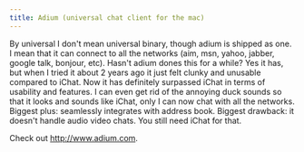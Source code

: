 ```yaml
--- 
title: Adium (universal chat client for the mac)
---
```

By universal I don't mean universal binary, though adium is shipped as one.  I mean that it can connect to all the networks (aim, msn, yahoo, jabber, google talk, bonjour, etc).  Hasn't adium dones this for a while?  Yes it has, but when I tried it about 2 years ago it just felt clunky and unusable compared to iChat. Now it has definitely surpassed iChat in terms of usability and features.  I can even get rid of the annoying duck sounds so that it looks and sounds like iChat, only I can now chat with all the networks. Biggest plus: seamlessly integrates with address book. Biggest drawback: it doesn't handle audio video chats. You still need iChat for that.

Check out <http://www.adium.com>.

